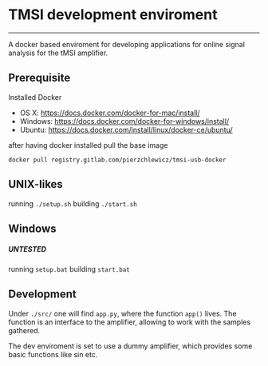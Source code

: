 # TMSI development enviroment
---
A docker based enviroment for developing applications for online signal analysis for the tMSI amplifier.

## Prerequisite
Installed Docker

* OS X: https://docs.docker.com/docker-for-mac/install/
* Windows: https://docs.docker.com/docker-for-windows/install/
* Ubuntu: https://docs.docker.com/install/linux/docker-ce/ubuntu/

after having docker installed pull the base image

`docker pull registry.gitlab.com/pierzchlewicz/tmsi-usb-docker`

## UNIX-likes
running `./setup.sh`
building `./start.sh`

## Windows
##### UNTESTED
running `setup.bat`
building `start.bat`

## Development
Under `./src/` one will find `app.py`, where the function `app()` lives. The function is an interface to the amplifier, allowing to work with the samples gathered.

The dev enviroment is set to use a dummy amplifier, which provides some basic functions like sin etc.




